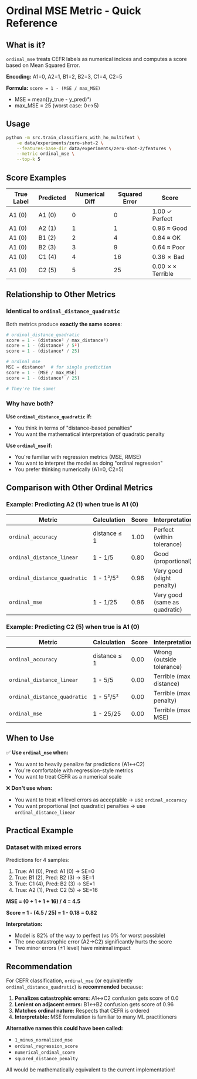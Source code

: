 # Ordinal MSE Metric - Quick Reference

## What is it?

`ordinal_mse` treats CEFR labels as numerical indices and computes a score based on Mean Squared Error.

**Encoding:** A1=0, A2=1, B1=2, B2=3, C1=4, C2=5

**Formula:** `score = 1 - (MSE / max_MSE)`
- MSE = mean((y_true - y_pred)²)
- max_MSE = 25 (worst case: 0↔5)

## Usage

```bash
python -m src.train_classifiers_with_ho_multifeat \
    -e data/experiments/zero-shot-2 \
    --features-base-dir data/experiments/zero-shot-2/features \
    --metric ordinal_mse \
    --top-k 5
```

## Score Examples

| True Label | Predicted | Numerical Diff | Squared Error | Score |
|------------|-----------|----------------|---------------|-------|
| A1 (0) | A1 (0) | 0 | 0 | 1.00 ✓ Perfect |
| A1 (0) | A2 (1) | 1 | 1 | 0.96 ≈ Good |
| A1 (0) | B1 (2) | 2 | 4 | 0.84 ≈ OK |
| A1 (0) | B2 (3) | 3 | 9 | 0.64 ≈ Poor |
| A1 (0) | C1 (4) | 4 | 16 | 0.36 ✗ Bad |
| A1 (0) | C2 (5) | 5 | 25 | 0.00 ✗✗ Terrible |

## Relationship to Other Metrics

### Identical to `ordinal_distance_quadratic`

Both metrics produce **exactly the same scores**:

```python
# ordinal_distance_quadratic
score = 1 - (distance² / max_distance²)
score = 1 - (distance² / 5²)
score = 1 - (distance² / 25)

# ordinal_mse
MSE = distance²  # for single prediction
score = 1 - (MSE / max_MSE)
score = 1 - (distance² / 25)

# They're the same!
```

### Why have both?

**Use `ordinal_distance_quadratic` if:**
- You think in terms of "distance-based penalties"
- You want the mathematical interpretation of quadratic penalty

**Use `ordinal_mse` if:**
- You're familiar with regression metrics (MSE, RMSE)
- You want to interpret the model as doing "ordinal regression"
- You prefer thinking numerically (A1=0, C2=5)

## Comparison with Other Ordinal Metrics

### Example: Predicting A2 (1) when true is A1 (0)

| Metric | Calculation | Score | Interpretation |
|--------|-------------|-------|----------------|
| `ordinal_accuracy` | distance ≤ 1 | 1.00 | Perfect (within tolerance) |
| `ordinal_distance_linear` | 1 - 1/5 | 0.80 | Good (proportional) |
| `ordinal_distance_quadratic` | 1 - 1²/5² | 0.96 | Very good (slight penalty) |
| `ordinal_mse` | 1 - 1/25 | 0.96 | Very good (same as quadratic) |

### Example: Predicting C2 (5) when true is A1 (0)

| Metric | Calculation | Score | Interpretation |
|--------|-------------|-------|----------------|
| `ordinal_accuracy` | distance ≤ 1 | 0.00 | Wrong (outside tolerance) |
| `ordinal_distance_linear` | 1 - 5/5 | 0.00 | Terrible (max distance) |
| `ordinal_distance_quadratic` | 1 - 5²/5² | 0.00 | Terrible (max penalty) |
| `ordinal_mse` | 1 - 25/25 | 0.00 | Terrible (max MSE) |

## When to Use

✅ **Use `ordinal_mse` when:**
- You want to heavily penalize far predictions (A1↔C2)
- You're comfortable with regression-style metrics
- You want to treat CEFR as a numerical scale

❌ **Don't use when:**
- You want to treat ±1 level errors as acceptable → use `ordinal_accuracy`
- You want proportional (not quadratic) penalties → use `ordinal_distance_linear`

## Practical Example

### Dataset with mixed errors

Predictions for 4 samples:
1. True: A1 (0), Pred: A1 (0) → SE=0
2. True: B1 (2), Pred: B2 (3) → SE=1
3. True: C1 (4), Pred: B2 (3) → SE=1
4. True: A2 (1), Pred: C2 (5) → SE=16

**MSE = (0 + 1 + 1 + 16) / 4 = 4.5**

**Score = 1 - (4.5 / 25) = 1 - 0.18 = 0.82**

**Interpretation:**
- Model is 82% of the way to perfect (vs 0% for worst possible)
- The one catastrophic error (A2→C2) significantly hurts the score
- Two minor errors (±1 level) have minimal impact

## Recommendation

For CEFR classification, `ordinal_mse` (or equivalently `ordinal_distance_quadratic`) is **recommended** because:

1. **Penalizes catastrophic errors:** A1↔C2 confusion gets score of 0.0
2. **Lenient on adjacent errors:** B1↔B2 confusion gets score of 0.96
3. **Matches ordinal nature:** Respects that CEFR is ordered
4. **Interpretable:** MSE formulation is familiar to many ML practitioners

**Alternative names this could have been called:**
- `1_minus_normalized_mse`
- `ordinal_regression_score`
- `numerical_ordinal_score`
- `squared_distance_penalty`

All would be mathematically equivalent to the current implementation!
